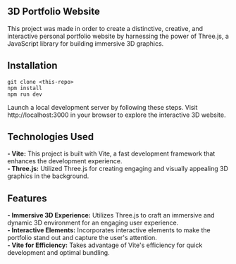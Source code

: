 ## 3D Portfolio Website
This project was made in order to create a distinctive, creative, and interactive personal portfolio website by harnessing the power of Three.js, a JavaScript library for building immersive 3D graphics.

## Installation
```
git clone <this-repo>
npm install
npm run dev
```
Launch a local development server by following these steps. Visit http://localhost:3000 in your browser to explore the interactive 3D website.

## Technologies Used
**- Vite:** This project is built with Vite, a fast development framework that enhances the development experience.<br>
**- Three.js:** Utilized Three.js for creating engaging and visually appealing 3D graphics in the background.

## Features
**- Immersive 3D Experience:** Utilizes Three.js to craft an immersive and dynamic 3D environment for an engaging user experience.<br>
**- Interactive Elements:** Incorporates interactive elements to make the portfolio stand out and capture the user's attention.<br>
**- Vite for Efficiency:** Takes advantage of Vite's efficiency for quick development and optimal bundling.<br>

